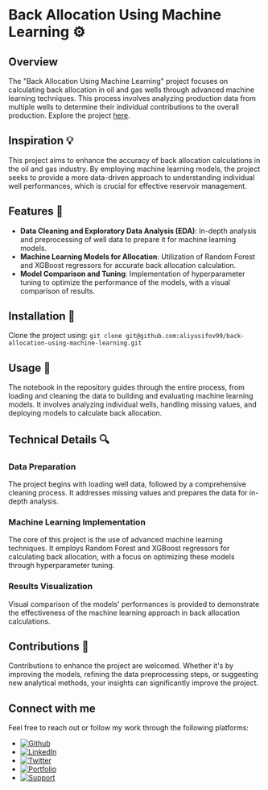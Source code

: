# Back Allocation Using Machine Learning ⚙️

## Overview

The "Back Allocation Using Machine Learning" project focuses on calculating back allocation in oil and gas wells through advanced machine learning techniques. This process involves analyzing production data from multiple wells to determine their individual contributions to the overall production. Explore the project [here](https://github.com/aliyusifov99/back-allocation-using-machine-learning).

## Inspiration 💡

This project aims to enhance the accuracy of back allocation calculations in the oil and gas industry. By employing machine learning models, the project seeks to provide a more data-driven approach to understanding individual well performances, which is crucial for effective reservoir management.

## Features 🌟

- **Data Cleaning and Exploratory Data Analysis (EDA)**: In-depth analysis and preprocessing of well data to prepare it for machine learning models.
- **Machine Learning Models for Allocation**: Utilization of Random Forest and XGBoost regressors for accurate back allocation calculation.
- **Model Comparison and Tuning**: Implementation of hyperparameter tuning to optimize the performance of the models, with a visual comparison of results.

## Installation 🔧

Clone the project using: `git clone git@github.com:aliyusifov99/back-allocation-using-machine-learning.git`


## Usage 🚀

The notebook in the repository guides through the entire process, from loading and cleaning the data to building and evaluating machine learning models. It involves analyzing individual wells, handling missing values, and deploying models to calculate back allocation.

## Technical Details 🔍

### Data Preparation

The project begins with loading well data, followed by a comprehensive cleaning process. It addresses missing values and prepares the data for in-depth analysis.

### Machine Learning Implementation

The core of this project is the use of advanced machine learning techniques. It employs Random Forest and XGBoost regressors for calculating back allocation, with a focus on optimizing these models through hyperparameter tuning.

### Results Visualization

Visual comparison of the models' performances is provided to demonstrate the effectiveness of the machine learning approach in back allocation calculations.

## Contributions 👥

Contributions to enhance the project are welcomed. Whether it's by improving the models, refining the data preprocessing steps, or suggesting new analytical methods, your insights can significantly improve the project.

## Connect with me

Feel free to reach out or follow my work through the following platforms:

- [![Github](https://img.shields.io/badge/GitHub-100000?style=for-the-badge&logo=github&logoColor=white)](https://github.com/aliyusifov99)
- [![LinkedIn](https://img.shields.io/badge/LinkedIn-0077B5?style=for-the-badge&logo=linkedin&logoColor=white)](https://www.linkedin.com/in/ali-yusifov/)
- [![Twitter](https://img.shields.io/badge/Twitter-1DA1F2?style=for-the-badge&logo=twitter&logoColor=white)](https://twitter.com/aliyusifovpy)
- [![Portfolio](https://img.shields.io/badge/Personal_Website-4CAF50?style=for-the-badge&logo=google-earth&logoColor=white)](https://www.datascienceportfol.io/aliyusifov)
- [![Support](https://img.shields.io/badge/Buy_Me_A_Coffee-F7DF1E?style=for-the-badge&logo=buy-me-a-coffee&logoColor=black)](https://www.buymeacoffee.com/aliyusifov)


